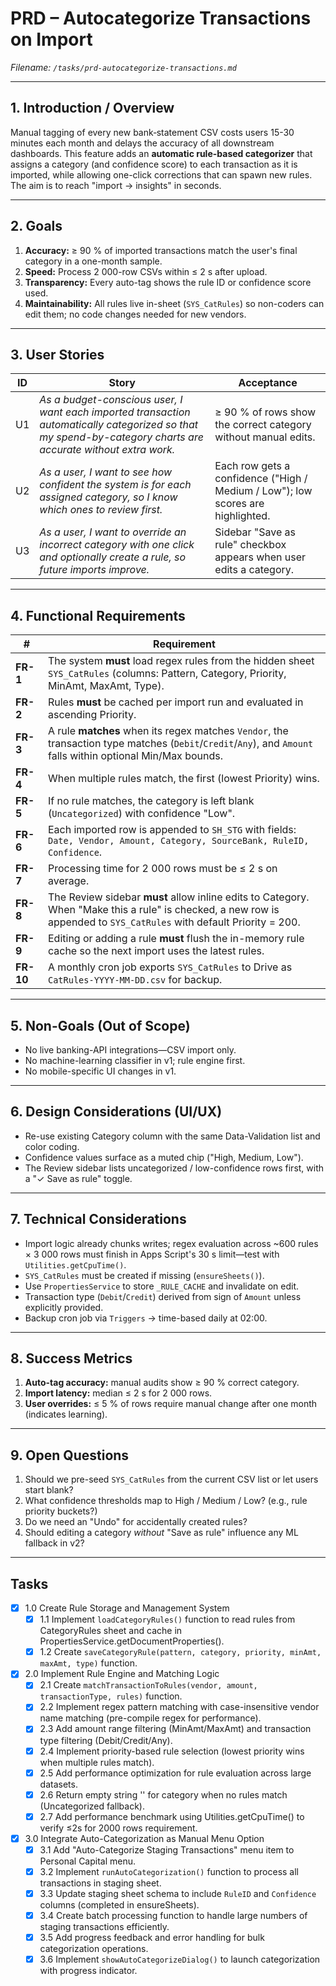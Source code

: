 # PRD – Autocategorize Transactions on Import
*Filename: `/tasks/prd-autocategorize-transactions.md`*

---

## 1. Introduction / Overview  
Manual tagging of every new bank‐statement CSV costs users 15-30 minutes each month and delays the accuracy of all downstream dashboards. This feature adds an **automatic rule-based categorizer** that assigns a category (and confidence score) to each transaction as it is imported, while allowing one-click corrections that can spawn new rules. The aim is to reach "import → insights" in seconds.

---

## 2. Goals  
1. **Accuracy:** ≥ 90 % of imported transactions match the user's final category in a one-month sample.  
2. **Speed:** Process 2 000-row CSVs within ≤ 2 s after upload.  
3. **Transparency:** Every auto-tag shows the rule ID or confidence score used.  
4. **Maintainability:** All rules live in-sheet (`SYS_CatRules`) so non-coders can edit them; no code changes needed for new vendors.  

---

## 3. User Stories  
| ID | Story | Acceptance |
|----|-------|------------|
| U1 | *As a budget-conscious user, I want each imported transaction automatically categorized so that my spend-by-category charts are accurate without extra work.* | ≥ 90 % of rows show the correct category without manual edits. |
| U2 | *As a user, I want to see how confident the system is for each assigned category, so I know which ones to review first.* | Each row gets a confidence ("High / Medium / Low"); low scores are highlighted. |
| U3 | *As a user, I want to override an incorrect category with one click and optionally create a rule, so future imports improve.* | Sidebar "Save as rule" checkbox appears when user edits a category. |

---

## 4. Functional Requirements  

| # | Requirement |
|---|-------------|
| **FR-1** | The system **must** load regex rules from the hidden sheet `SYS_CatRules` (columns: Pattern, Category, Priority, MinAmt, MaxAmt, Type). |
| **FR-2** | Rules **must** be cached per import run and evaluated in ascending Priority. |
| **FR-3** | A rule **matches** when its regex matches `Vendor`, the transaction type matches (`Debit`/`Credit`/`Any`), and `Amount` falls within optional Min/Max bounds. |
| **FR-4** | When multiple rules match, the first (lowest Priority) wins. |
| **FR-5** | If no rule matches, the category is left blank (`Uncategorized`) with confidence "Low". |
| **FR-6** | Each imported row is appended to `SH_STG` with fields: `Date, Vendor, Amount, Category, SourceBank, RuleID, Confidence`. |
| **FR-7** | Processing time for 2 000 rows must be ≤ 2 s on average. |
| **FR-8** | The Review sidebar **must** allow inline edits to Category. When "Make this a rule" is checked, a new row is appended to `SYS_CatRules` with default Priority = 200. |
| **FR-9** | Editing or adding a rule **must** flush the in-memory rule cache so the next import uses the latest rules. |
| **FR-10** | A monthly cron job exports `SYS_CatRules` to Drive as `CatRules-YYYY-MM-DD.csv` for backup. |

---

## 5. Non-Goals (Out of Scope)  
* No live banking-API integrations—CSV import only.  
* No machine-learning classifier in v1; rule engine first.  
* No mobile-specific UI changes in v1.

---

## 6. Design Considerations (UI/UX)  
* Re-use existing Category column with the same Data-Validation list and color coding.  
* Confidence values surface as a muted chip ("High, Medium, Low").  
* The Review sidebar lists uncategorized / low-confidence rows first, with a "✓ Save as rule" toggle.  

---

## 7. Technical Considerations  
* Import logic already chunks writes; regex evaluation across ~600 rules × 3 000 rows must finish in Apps Script's 30 s limit—test with `Utilities.getCpuTime()`.  
* `SYS_CatRules` must be created if missing (`ensureSheets()`).  
* Use `PropertiesService` to store `_RULE_CACHE` and invalidate on edit.  
* Transaction type (`Debit`/`Credit`) derived from sign of `Amount` unless explicitly provided.  
* Backup cron job via `Triggers` → time-based daily at 02:00.  

---

## 8. Success Metrics  
1. **Auto-tag accuracy:** manual audits show ≥ 90 % correct category.  
2. **Import latency:** median ≤ 2 s for 2 000 rows.  
3. **User overrides:** ≤ 5 % of rows require manual change after one month (indicates learning).  

---

## 9. Open Questions  
1. Should we pre-seed `SYS_CatRules` from the current CSV list or let users start blank?  
2. What confidence thresholds map to High / Medium / Low? (e.g., rule priority buckets?)  
3. Do we need an "Undo" for accidentally created rules?  
4. Should editing a category *without* "Save as rule" influence any ML fallback in v2?

---

## Tasks

- [x] 1.0 Create Rule Storage and Management System
  - [x] 1.1 Implement `loadCategoryRules()` function to read rules from CategoryRules sheet and cache in PropertiesService.getDocumentProperties().
  - [x] 1.2 Create `saveCategoryRule(pattern, category, priority, minAmt, maxAmt, type)` function.

- [x] 2.0 Implement Rule Engine and Matching Logic
  - [x] 2.1 Create `matchTransactionToRules(vendor, amount, transactionType, rules)` function.
  - [x] 2.2 Implement regex pattern matching with case-insensitive vendor name matching (pre-compile regex for performance).
  - [x] 2.3 Add amount range filtering (MinAmt/MaxAmt) and transaction type filtering (Debit/Credit/Any).
  - [x] 2.4 Implement priority-based rule selection (lowest priority wins when multiple rules match).
  - [x] 2.5 Add performance optimization for rule evaluation across large datasets.
  - [x] 2.6 Return empty string '' for category when no rules match (Uncategorized fallback).
  - [x] 2.7 Add performance benchmark using Utilities.getCpuTime() to verify ≤2s for 2000 rows requirement.

- [x] 3.0 Integrate Auto-Categorization as Manual Menu Option
  - [x] 3.1 Add "Auto-Categorize Staging Transactions" menu item to Personal Capital menu.
  - [x] 3.2 Implement `runAutoCategorization()` function to process all transactions in staging sheet.
  - [x] 3.3 Update staging sheet schema to include `RuleID` and `Confidence` columns (completed in ensureSheets).
  - [x] 3.4 Create batch processing function to handle large numbers of staging transactions efficiently.
  - [x] 3.5 Add progress feedback and error handling for bulk categorization operations.
  - [x] 3.6 Implement `showAutoCategorizeDialog()` to launch categorization with progress indicator. 